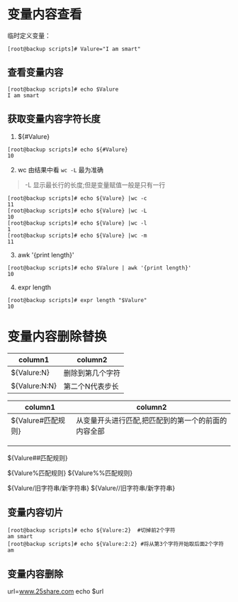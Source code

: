 # 变量内容查看

临时定义变量：
```shell
[root@backup scripts]# Valure="I am smart"
```

## 查看变量内容
```shell
[root@backup scripts]# echo $Valure
I am smart
```


## 获取变量内容字符长度

1. ${#Valure}
```shell
[root@backup scripts]# echo ${#Valure}
10
```
2. wc
由结果中看 `wc -L` 最为准确
> -L 显示最长行的长度;但是变量赋值一般是只有一行
```shell
[root@backup scripts]# echo ${Valure} |wc -c
11
[root@backup scripts]# echo ${Valure} |wc -L
10
[root@backup scripts]# echo ${Valure} |wc -l
1
[root@backup scripts]# echo ${Valure} |wc -m
11
```

3. awk '{print length}'
```shell
[root@backup scripts]# echo $Valure | awk '{print length}'
10
```

4. expr length
```shell
[root@backup scripts]# expr length "$Valure"
10
```

# 变量内容删除替换
|column1|column2|
|-|-|
|${Valure:N} |删除到第几个字符|
|${Valure:N:N} | 第二个N代表步长|

|column1|column2|
|-|-|
|${Valure#匹配规则}|从变量开头进行匹配,把匹配到的第一个的前面的内容全部|
|||
|||
|||

  
${Valure##匹配规则}

${Valure%匹配规则}
${Valure%%匹配规则}

${Valure/旧字符串/新字符串}
${Valure//旧字符串/新字符串}




## 变量内容切片
```shell
[root@backup scripts]# echo ${Valure:2}  #切掉前2个字符
am smart
[root@backup scripts]# echo ${Valure:2:2} #将从第3个字符开始取后面2个字符
am
```
 
## 变量内容删除




url=www.25share.com
echo $url


